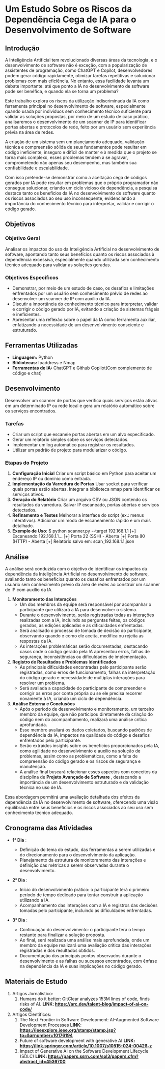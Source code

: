 
# Um Estudo Sobre os Riscos da Dependência Cega de IA para o Desenvolvimento de Software

## Introdução

A Inteligência Artificial tem revolucionado diversas áreas da tecnologia, e o desenvolvimento de software não é exceção, com a popularização de assistentes de programação, como ChatGPT e Copilot, desenvolvedores podem gerar código rapidamente, otimizar tarefas repetitivas e solucionar problemas com mais eficiência. No entanto, essa facilidade levanta um debate importante: até que ponto a IA no desenvolvimento de software pode ser benéfica, e quando ela se torna um problema?

Este trabalho explora os riscos da utilização indiscriminada da IA como ferramenta principal no desenvolvimento de software, especialmente quando usada por indivíduos sem conhecimento técnico suficiente para validar as soluções propostas, por meio de um estudo de caso prático, analisaremos o desenvolvimento de um scanner de IP para identificar portas abertas e protocolos de rede, feito por um usuário sem experiência prévia na área de redes.

A criação de um sistema sem um planejamento adequado, validação técnica e compreensão sólida de seus fundamentos pode resultar em código ineficiente, inseguro e difícil de manter e à medida que o projeto se torna mais complexo, esses problemas tendem a se agravar, comprometendo não apenas seu desempenho, mas também sua confiabilidade e escalabilidade.

Com isso pretende-se demonstrar como a aceitação cega de códigos gerados por IA pode resultar em problemas que o próprio programador não consegue solucionar, criando um ciclo vicioso de dependência, a pesquisa destaca tanto os benefícios da IA no desenvolvimento de software quanto os riscos associados ao seu uso inconsequente, evidenciando a importância do conhecimento técnico para interpretar, validar e corrigir o código gerado.

## Objetivos

### Objetivo Geral

Analisar os impactos do uso da Inteligência Artificial no desenvolvimento de software, apontando tanto seus benefícios quanto os riscos associados à dependência excessiva, especialmente quando utilizada sem conhecimento técnico adequado para validar as soluções geradas.

### Objetivos Específicos

* Demonstrar, por meio de um estudo de caso, os desafios e limitações enfrentados por um usuário sem conhecimento prévio de redes ao desenvolver um scanner de IP com auxílio da IA.
* Discutir a importância do conhecimento técnico para interpretar, validar e corrigir o código gerado por IA, evitando a criação de sistemas frágeis e ineficientes.
* Apresentar uma reflexão sobre o papel da IA como ferramenta auxiliar, enfatizando a necessidade de um desenvolvimento consciente e estruturado.

## Ferramentas Utilizadas

* **Linguagem:** Python
* **Bibliotecas:** Ipaddress e Nmap
* **Ferramentas de IA:** ChatGPT e Github Copilot(Com complemento de código e chat)

## Desenvolvimento

Desenvolver um scanner de portas que verifica quais serviços estão ativos em um determinado IP ou rede local e gera um relatório automático sobre os serviços encontrados.

### Tarefas

* Criar um script que escaneie portas abertas em um alvo especificado.
* Gerar um relatório simples sobre os serviços detectados.
* Implementar um log automático para registrar os resultados.
* Utilizar um padrão de projeto para modularizar o código.

### Etapas do Projeto

1. **Configuração Inicial**
   Criar um script básico em Python para aceitar um endereço IP ou domínio como entrada.
2. **Implementação da Varredura de Portas**
   Usar socket para verificar quais portas estão abertas.
   Integrar a biblioteca nmap para identificar os serviços ativos.
3. **Geração do Relatório**
   Criar um arquivo CSV ou JSON contendo os resultados da varredura.
   Salvar IP escaneado, portas abertas e serviços detectados.
4. **Refinamento e Testes**
   Melhorar a interface do script (ex.: menus interativos).
   Adicionar um modo de escaneamento rápido e um mais detalhado.
5. **Exemplo de Uso:**
   $ python scanner.py --target 192.168.1.1
   [+] Escaneando 192.168.1.1...
   [+] Porta 22 (SSH) - Aberta
   [+] Porta 80 (HTTP) - Aberta
   [+] Relatório salvo em: scan_192.168.1.1.json

## Análise

A análise será conduzida com o objetivo de identificar os impactos da dependência da Inteligência Artificial no desenvolvimento de software, avaliando tanto os benefícios quanto os desafios enfrentados por um usuário sem conhecimento prévio da área de redes ao construir um scanner de IP com auxílio da IA.

1. **Monitoramento das Interações**
   * Um dos membros da equipe será responsável por acompanhar o participante que utilizará a IA para desenvolver o sistema.
   * Durante o desenvolvimento, serão registradas todas as interações realizadas com a IA, incluindo as perguntas feitas, os códigos gerados, as edições aplicadas e as dificuldades enfrentadas.
   * Será analisado o processo de tomada de decisão do participante, observando quando e como ele aceita, modifica ou rejeita as respostas da IA.
   * As interações problemáticas serão documentadas, destacando casos onde o código gerado pela IA apresentou erros, falhas de segurança, inconsistências ou dificuldades de implementação.
2. **Registro de Resultados e Problemas Identificados**
   * As principais dificuldades encontradas pelo participante serão registradas, como erros de funcionamento, falhas na interpretação do código gerado e necessidade de múltiplas interações para resolver um problema.
   * Será avaliada a capacidade do participante de compreender e corrigir os erros por conta própria ou se ele precisa recorrer novamente à IA, criando um ciclo de dependência.
3. **Análise Externa e Conclusões**
   * Após o período de desenvolvimento e monitoramento, um terceiro membro da equipe, que não participou diretamente da criação do código nem do acompanhamento, realizará uma análise crítica aprofundada.
   * Esse membro avaliará os dados coletados, buscando padrões de dependência da IA, impactos na qualidade do código e desafios enfrentados pelo participante.
   * Serão extraídos insights sobre os benefícios proporcionados pela IA, como agilidade no desenvolvimento e auxílio na solução de problemas, assim como as problemáticas, como a falta de compreensão do código gerado e os riscos de segurança e manutenção.
   * A análise final buscará relacionar esses aspectos com conceitos da disciplina de  **Projeto Avançado de Software** , destacando a importância de um desenvolvimento estruturado e da validação técnica no uso de IA.

Essa abordagem permitirá uma avaliação detalhada dos efeitos da dependência da IA no desenvolvimento de software, oferecendo uma visão equilibrada entre seus benefícios e os riscos associados ao seu uso sem conhecimento técnico adequado.

## Cronograma das Atividades

* **1° Dia** :

  * Definição do tema do estudo, das ferramentas a serem utilizadas e do direcionamento para o desenvolvimento da aplicação.
  * Planejamento da estrutura de monitoramento das interações e definição das métricas a serem observadas durante o desenvolvimento.
* **2° Dia** :

  * Início do desenvolvimento prático: o participante terá o primeiro período de tempo dedicado para tentar construir a aplicação utilizando a IA.
  * Acompanhamento das interações com a IA e registros das decisões tomadas pelo participante, incluindo as dificuldades enfrentadas.
* **3° Dia** :

  * Continuação do desenvolvimento: o participante terá o tempo restante para finalizar a solução proposta.
  * Ao final, será realizada uma análise mais aprofundada, onde um membro da equipe realizará uma avaliação crítica das interações registradas e dos resultados obtidos.
  * Documentação dos principais pontos observados durante o desenvolvimento e as falhas ou sucessos encontrados, com ênfase na dependência da IA e suas implicações no código gerado.

## Materiais de Estudo

1. Artigos Jornalístico:
   1. Humans do it better: GitClear analyzes 153M lines of code, finds risks of AI.
      **LINK: <https://arc.dev/talent-blog/impact-of-ai-on-code/>**
2. Artigos Científicos:
   1. The Next Frontier in Software Development: AI-Augmented Software Development Processes
      **LINK: <https://ieeexplore.ieee.org/stamp/stamp.jsp?tp=&arnumber=10176194>**
   2. Future of software development with generative AI
      **LINK: <https://link.springer.com/article/10.1007/s10515-024-00426-z>**
   3. Impact of Generative AI on the Software Development Lifecycle (SDLC)
      **LINK: <https://papers.ssrn.com/sol3/papers.cfm?abstract_id=4536700>**
